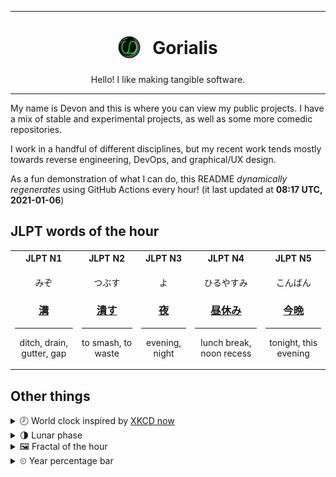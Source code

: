 ***

<h1 align="center">
<sub>
    <img src="readme/resources/avatar.png" height="36">
</sub>
&nbsp;
Gorialis
</h1>
<p align="center">
Hello! I like making tangible software.
</p>

***

My name is Devon and this is where you can view my public projects. I have a mix of stable and experimental projects, as well as some more comedic repositories.

I work in a handful of different disciplines, but my recent work tends mostly towards reverse engineering, DevOps, and graphical/UX design.

As a fun demonstration of what I can do, this README *dynamically regenerates* using GitHub Actions every hour! (it last updated at **08:17 UTC, 2021-01-06**)

<h2>JLPT words of the hour</h2>
<table>
    <tr>
        <th>JLPT N1</th>
        <th>JLPT N2</th>
        <th>JLPT N3</th>
        <th>JLPT N4</th>
        <th>JLPT N5</th>
    </tr>
    <tr>
        <td>
            <p align="center">みぞ</p>
            <h3 align="center"><b><a href="https://jisho.org/search/%E6%BA%9D">溝</a></b></h3>
            <hr>
            <p align="center">ditch,<wbr> drain,<wbr> gutter,<wbr> gap</p>
        </td>
        <td>
            <p align="center">つぶす</p>
            <h3 align="center"><b><a href="https://jisho.org/search/%E6%BD%B0%E3%81%99">潰す</a></b></h3>
            <hr>
            <p align="center">to smash,<wbr> to waste</p>
        </td>
        <td>
            <p align="center">よ</p>
            <h3 align="center"><b><a href="https://jisho.org/search/%E5%A4%9C">夜</a></b></h3>
            <hr>
            <p align="center">evening,<wbr> night</p>
        </td>
        <td>
            <p align="center">ひるやすみ</p>
            <h3 align="center"><b><a href="https://jisho.org/search/%E6%98%BC%E4%BC%91%E3%81%BF">昼休み</a></b></h3>
            <hr>
            <p align="center">lunch break,<wbr> noon recess</p>
        </td>
        <td>
            <p align="center">こんばん</p>
            <h3 align="center"><b><a href="https://jisho.org/search/%E4%BB%8A%E6%99%A9">今晩</a></b></h3>
            <hr>
            <p align="center">tonight,<wbr> this evening</p>
        </td>
    </tr>
</table>

<h2>Other things</h2>
<details>
<summary>🕗  World clock inspired by <a href="https://xkcd.com/now">XKCD now</a></summary>

> <img src="generated/now.png" width="512">

</details>
<details>
<summary>🌗 Lunar phase</summary>

The moon is approximately 78.80% through its phase (Last Quarter).

</details>
<details>
<summary>&#x1f5bc; Fractal of the hour</summary>

> <img src="generated/fractal.png" width="512">

</details>
<details>
<summary>&#x23f2; Year percentage bar</summary>
<pre><code>2021 [▁▁▁▁▁▁▁▁▁▁▁▁▁▁▁▁▁▁▁▁] 1.46%</code></pre>
</details>
